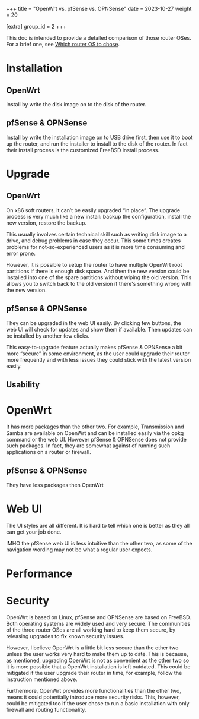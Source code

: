 +++
title = "OpenWrt vs. pfSense vs. OPNSense"
date = 2023-10-27
weight = 20

[extra]
group_id = 2
+++

This doc is intended to provide a detailed comparison of those router OSes. For a brief one, see [Which router OS to chose](@/docs/which-router-os-to-chose.md).

# Installation

## OpenWrt

Install by write the disk image on to the disk of the router.

## pfSense & OPNSense

Install by write the installation image on to USB drive first, then use it to boot up the router, and run the installer to install to the disk of the router. In fact their install process is the customized FreeBSD install process.

# Upgrade

## OpenWrt

On x86 soft routers, it can’t be easily upgraded “in place”. The upgrade process is very much like a new install: backup the configuration, install the new version, restore the backup.

This usually involves certain technical skill such as writing disk image to a drive, and debug problems in case they occur. This some times creates problems for not-so-experienced users as it is more time consuming and error prone.

However, it is possible to setup the router to have multiple OpenWrt root partitions if there is enough disk space. And then the new version could be installed into one of the spare partitions without wiping the old version. This allows you to switch back to the old version if there's something wrong with the new version.

## pfSense & OPNSense

They can be upgraded in the web UI easily. By clicking few buttons, the web UI will check for updates and show them if available. Then updates can be installed by another few clicks.

This easy-to-upgrade feature actually makes pfSense & OPNSense a bit more “secure” in some environment, as the user could upgrade their router more frequently and with less issues they could stick with the latest version easily.

## Usability

# OpenWrt

It has more packages than the other two. For example, Transmission and Samba are available on OpenWrt and can be installed easily via the opkg command or the web UI. However pfSense & OPNSense does not provide such packages. In fact, they are somewhat against of running such applications on a router or firewall.

## pfSense & OPNSense

They have less packages then OpenWrt

# Web UI

The UI styles are all different. It is hard to tell which one is better as they all can get your job done.

IMHO the pfSense web UI is less intuitive than the other two, as some of the navigation wording may not be what a regular user expects.

# Performance

# Security

OpenWrt is based on Linux, pfSense and OPNSense are based on FreeBSD. Both operating systems are widely used and very secure. The communities of the three router OSes are all working hard to keep them secure, by releasing upgrades to fix known security issues.

However, I believe OpenWrt is a little bit less secure than the other two unless the user works very hard to make them up to date. This is because, as mentioned, upgrading OpenWrt is not as convenient as the other two so it is more possible that a OpenWrt installation is left outdated. This could be mitigated if the user upgrade their router in time, for example, follow the instruction mentioned above.

Furthermore, OpenWrt provides more functionalities than the other two, means it could potentially introduce more security risks. This, however, could be mitigated too if the user chose to run a basic installation with only firewall and routing functionality.